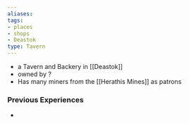 ```yaml
---
aliases: 
tags:
- places
- shops
- Deastok
type: Tavern
---
```


- a Tavern and Backery in [[Deastok]]
- owned by ?
- Has many miners from the [[Herathis Mines]] as patrons

### Previous Experiences
-  

